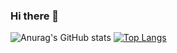 ### Hi there 👋

<!--
**KKYHH/KKYHH** is a ✨ _special_ ✨ repository because its `README.md` (this file) appears on your GitHub profile.

Here are some ideas to get you started:

- 🔭 I’m currently working on ...
- 🌱 I’m currently learning ...
- 👯 I’m looking to collaborate on ...
- 🤔 I’m looking for help with ...
- 💬 Ask me about ...
- 📫 How to reach me: ...
- 😄 Pronouns: ...
- ⚡ Fun fact: ...
-->
![Anurag's GitHub stats](https://github-readme-stats.vercel.app/api?username=KKYHH&theme=codeSTACKr&show_icons=true)
[![Top Langs](https://github-readme-stats.vercel.app/api/top-langs/?username=KKYHH&layout=compact)](https://github.com/KKYHH/github-readme-stats)

